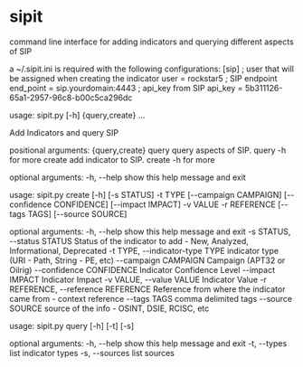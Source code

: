 # sipit
command line interface for adding indicators and querying different aspects of SIP

a ~/.sipit.ini is required with the following configurations:
[sip]
; user that will be assigned when creating the indicator
user = rockstar5
; SIP endpoint
end_point = sip.yourdomain:4443
; api_key from SIP
api_key = 5b311126-65a1-2957-96c8-b00c5ca296dc

usage: sipit.py [-h] {query,create} ...

Add Indicators and query SIP

positional arguments:
  {query,create}
    query         query aspects of SIP. query -h for more
    create        add indicator to SIP. create -h for more

optional arguments:
  -h, --help      show this help message and exit


usage: sipit.py create [-h] [-s STATUS] -t TYPE [--campaign CAMPAIGN]
                       [--confidence CONFIDENCE] [--impact IMPACT] -v VALUE -r
                       REFERENCE [--tags TAGS] [--source SOURCE]

optional arguments:
  -h, --help            show this help message and exit
  -s STATUS, --status STATUS
                        Status of the indicator to add - New, Analyzed,
                        Informational, Deprecated
  -t TYPE, --indicator-type TYPE
                        indicator type (URI - Path, String - PE, etc)
  --campaign CAMPAIGN   Campaign (APT32 or Oilrig)
  --confidence CONFIDENCE
                        Indicator Confidence Level
  --impact IMPACT       Indicator Impact
  -v VALUE, --value VALUE
                        Indicator Value
  -r REFERENCE, --reference REFERENCE
                        Reference from where the indicator came from - context
                        reference
  --tags TAGS           comma delimited tags
  --source SOURCE       source of the info - OSINT, DSIE, RCISC, etc


usage: sipit.py query [-h] [-t] [-s]

optional arguments:
  -h, --help     show this help message and exit
  -t, --types    list indicator types
  -s, --sources  list sources


